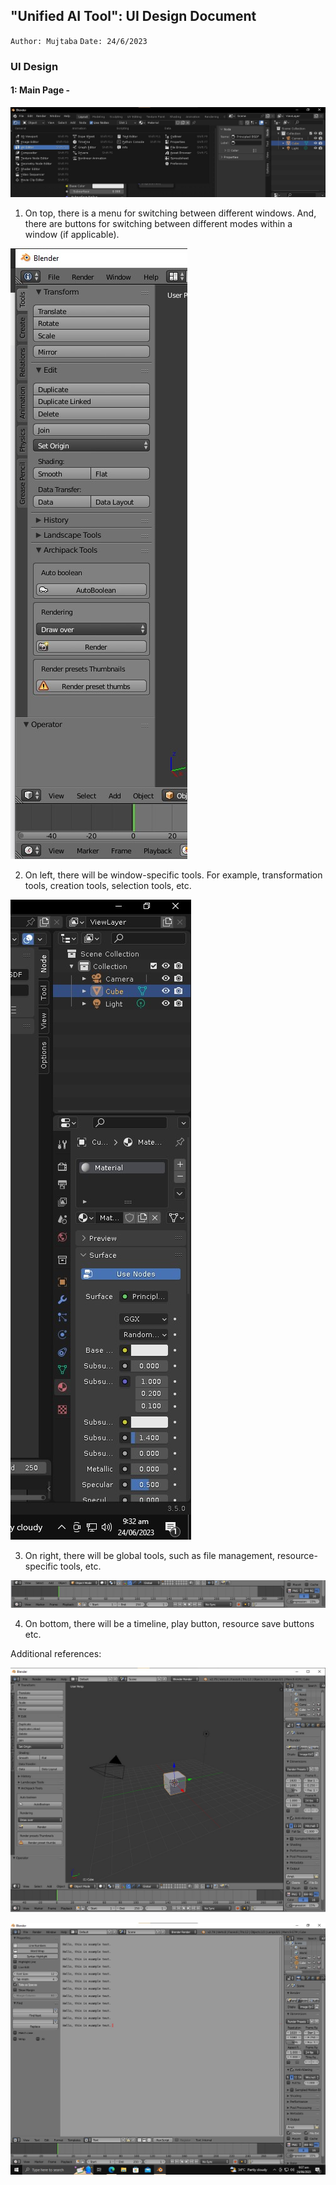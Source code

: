 
## "Unified AI Tool": UI Design Document

`Author: Mujtaba`
`Date: 24/6/2023`



### UI Design

#### 1: Main Page -


![Blender Top Bar For Reference](./assets/blender-top-area.jpg)

1. On top, there is a menu for switching between different windows. And, there are buttons for switching between different modes within a window (if applicable).


![Blender Left Bar For Reference](./assets/blender-left-area.jpg)

2. On left, there will be window-specific tools. For example, transformation tools, creation tools, selection tools, etc.


![Blender Right Bar For Reference](./assets/blender-right-area.jpg)

3. On right, there will be global tools, such as file management, resource-specific tools, etc.


![Blender Bottom Area For Reference](./assets/blender-bottom-area.jpg)

4. On bottom, there will be a timeline, play button, resource save buttons etc.


Additional references:


![Blender 3D View For Reference](./assets/blender-screen-1.jpg)

![Blender Text View For Reference](./assets/blender-screen-2.jpg)

